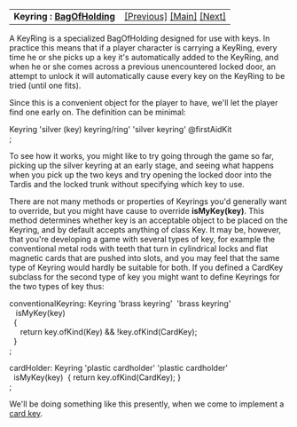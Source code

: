 ---
---
<table width="100%" data-border="0" data-cellspacing="0"
data-cellpadding="3" data-bgcolor="#C0C0C0">
<colgroup>
<col style="width: 50%" />
<col style="width: 50%" />
</colgroup>
<tbody>
<tr>
<td style="text-align: left;"><strong>Keyring : <a
href="bagofaffinity.html">BagOfHolding</a><br />
</strong></td>
<td style="text-align: right;"><a
href="lockablewithkey.html">[Previous]</a> <a
href="generalintroduction.html">[Main]</a> <a
href="openable.html">[Next]</a></td>
</tr>
</tbody>
</table>

  
A KeyRing is a specialized BagOfHolding designed for use with keys. In
practice this means that if a player character is carrying a KeyRing,
every time he or she picks up a key it's automatically added to the
KeyRing, and when he or she comes across a previous unencountered locked
door, an attempt to unlock it will automatically cause every key on the
KeyRing to be tried (until one fits).  
  
Since this is a convenient object for the player to have, we'll let the
player find one early on. The definition can be minimal:  
  
Keyring 'silver (key) keyring/ring' 'silver keyring' @firstAidKit  
;  
  
To see how it works, you might like to try going through the game so
far, picking up the silver keyring at an early stage, and seeing what
happens when you pick up the two keys and try opening the locked door
into the Tardis and the locked trunk without specifying which key to
use.  
  
There are not many methods or properties of Keyrings you'd generally
want to override, but you might have cause to override **isMyKey(key)**.
This method determines whether key is an acceptable object to be placed
on the Keyring, and by default accepts anything of class Key. It may be,
however, that you're developing a game with several types of key, for
example the conventional metal rods with teeth that turn in cylindrical
locks and flat magnetic cards that are pushed into slots, and you may
feel that the same type of Keyring would hardly be suitable for both. If
you defined a CardKey subclass for the second type of key you might want
to define Keyrings for the two types of key thus:  
  
conventionalKeyring: Keyring 'brass keyring'  'brass keyring'  
   isMyKey(key)  
  {  
     return key.ofKind(Key) && !key.ofKind(CardKey);  
  }  
;  
  
cardHolder: Keyring 'plastic cardholder' 'plastic cardholder'  
  isMyKey(key)  { return key.ofKind(CardKey); }  
;  
  
We'll be doing something like this presently, when we come to implement
a [card key](anotherlock.html).  

